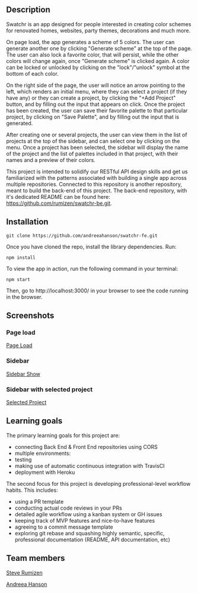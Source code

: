 ## Description

Swatchr is an app designed for people interested in creating color schemes for renovated homes, websites, party themes, decorations and much more. 

On page load, the app generates a scheme of 5 colors. The user can generate another one by clicking "Generate scheme" at the top of the page. The user can also lock a favorite color, that will persist, while the other colors will change again, once "Generate scheme" is clicked again. A color can be locked or unlocked by clicking on the "lock"/"unlock" symbol at the bottom of each color.

On the right side of the page, the user will notice an arrow pointing to the left, which renders an initial menu, where they can select a project (if they have any) or they can create a project, by clicking the "+Add Project" button, and by filling out the input that appears on click. Once the project has been created, the user can save their favorite palette to that particular project, by clicking on "Save Palette", and by filling out the input that is generated.

After creating one or several projects, the user can view them in the list of projects at the top of the sidebar, and can select one by clicking on the menu. Once a project has been selected, the sidebar will display the name of the project and the list of palettes included in that project, with their names and a preview of their colors. 

This project is intended to solidify our RESTful API design skills and get us familiarized with the patterns associated with building a single app across multiple repositories. Connected to this repository is another repository, meant to build the back-end of this project. The back-end repository, with it's dedicated README can be found here: https://github.com/rumizen/swatchr-be.git. 

## Installation

```
git clone https://github.com/andreeahanson/swatchr-fe.git
```
Once you have cloned the repo, install the library dependencies. Run:

```
npm install
```
To view the app in action, run the following command in your terminal:

```
npm start
```
Then, go to http://localhost:3000/ in your browser to see the code running in the browser.

## Screenshots

### Page load

[Page Load](https://github.com/andreeahanson/swatchr-fe/blob/master/public/Page%20Load.png)

### Sidebar 

[Sidebar Show](https://github.com/andreeahanson/swatchr-fe/blob/master/public/Sidebar%20Show.png)

### Sidebar with selected project

[Selected Project](https://github.com/andreeahanson/swatchr-fe/blob/master/public/Sidebar%20With%20Selected%20Project.png)

## Learning goals

The primary learning goals for this project are:
- connecting Back End & Front End repositories using CORS
- multiple environments:
- testing
- making use of automatic continuous integration with TravisCI
- deployment with Heroku

The second focus for this project is developing professional-level workflow habits. This includes:
- using a PR template
- conducting actual code reviews in your PRs
- detailed agile workflow using a kanban system or GH issues
- keeping track of MVP features and nice-to-have features
- agreeing to a commit message template
- exploring git rebase and squashing highly semantic, specific, professional documentation (README, API documentation, etc)

## Team members

[Steve Rumizen](https://github.com/rumizen)

[Andreea Hanson](https://github.com/andreeahanson)




